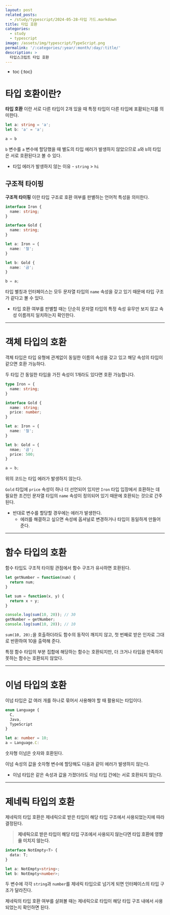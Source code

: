 ```yaml
---
layout: post
related_posts:
  - /study/typescript/2024-05-28-타입 가드.markdown
title: 타입 호환
categories:
  - study
  - typescript
image: /assets/img/typescript/TypeScript.png
permalink: '/:categories/:year/:month/:day/:title/'
description: >
  타입스크립트 타입 호환
---
```


* toc
{:toc}

# 타입 호환이란?

**타입 호환** 이란 서로 다른 타입이 2개 있을 때 특정 타입이 다른 타입에 포홤되는지를 의미한다.

```ts
let a: string = 'a';
let b: 'a' = 'a';

a = b
```

`b` 변수를 `a` 변수에 할당했을 때 별도의 타입 에러가 발생하지 않았으므로 `a`와 `b`의 타입은 서로 호환된다고 볼 수 있다.

- 타입 에러가 발생하지 않는 이유 - `string` > `hi` 

## 구조적 타이핑

**구조적 타이핑** 이란 타입 구조로 호환 여부를 판별하는 언어적 특성을 의미한다.

```ts
interface Iron {
  name: string;
}

interface Gold {
  name: string;
}

let a: Iron = {
  name: '철';
}

let b: Gold {
  name: '금';
}

b = a;
```

타입 별칭과 인터페이스는 모두 문자열 타입의 `name` 속성을 갖고 있기 때문에 타입 구조가 같다고 볼 수 있다. 

- 타입 호환 여부를 판별할 때는 단순히 문자열 타입의 특정 속성 유무만 보지 않고 속성 이름까지 일치하는지 확인한다.

---
# 객체 타입의 호환

객체 타입은 타입 유형에 관계없이 동일한 이름의 속성을 갖고 있고 해당 속성의 타입이 같으면 호환 가능하다.

두 타입 간 동일한 타입을 가진 속성이 1개라도 있다면 호환 가능합니다.

```ts
type Iron = {
  name: string;
}

interface Gold {
  name: string;
  price: number;
}

let a: Iron = {
  name: '철';
}

let b: Gold = {
  nmae; '금';
  price: 500;
}

a = b;
```

위의 코드는 타입 에러가 발생하지 않는다. 

`Gold` 타입에 `price` 속성이 하나 더 선언되어 있지만 `Iron` 타입 입장에서 호환하는 데 필요한 조건인 문자열 타입의 `name` 속성이 정의되어 있기 때문에 호환되는 것으로 간주된다.

- 반대로 변수를 할당할 경우에는 에러가 발생한다.
	- 에러를 해결하고 싶으면 속성에 옵셔널로 변경하거나 타입이 동일하게 만들어준다.

---
# 함수 타입의 호환

함수 타입도 구조적 타이핑 관점에서 함수 구조가 유사하면 호환된다.

```ts
let getNumber = function(num) {
  return num;
}

let sum = function(x, y) {
  return x + y;
}

console.log(sum(10, 20)); // 30
getNumber = getNumber;
console.log(sum(10, 20)); // 10
```

`sum(10, 20);`을 호출하더라도 함수의 동작이 깨지지 않고, 첫 번째로 받은 인자로 그대로 반환하여 10을 출력해 준다.

특정 함수 타입의 부분 집합에 해당하는 함수는 호환되지만, 더 크거나 타입을 만족하지 못하는 함수는 호환되지 않았다.

---
# 이넘 타입의 호환

이넘 타입은 값 여러 개를 하나로 묶어서 사용해야 할 때 활용되는 타입이다.

```ts
enum Language {
  C,
  Java,
  TypeScript
}

let a: number = 10;
a = Language.C:
```

숫자형 이넘은 숫자와 호환된다.

이넘 속성의 값을 숫자형 변수에 할당해도 다음과 같이 에러가 발생하지 않는다.

- 이넘 타입은 같은 속성과 값을 가졌더라도 이넘 타입 간에는 서로 호환되지 않는다.

---
# 제네릭 타입의 호환

제네릭의 타입 호환은 제네릭으로 받은 타입이 해당 타입 구조에서  사용되었는지에 따라 결정된다.

> **제네릭으로 받은 타입이 해당 타입 구조에서 사용되지 않는다면 타입 호환에 영향을 미치지 않는다.**

```ts
interface NotEmpty<T> {
  data: T;
}

let a: NotEmpty<string>;
let b: NotEmpty<number>;
```

두 변수에 각각 `string`과 `number`를 제네릭 타입으로 넘기게 되면 인터페이스의 타입 구조가 달라진다.

제네릭의 타입 호환 여부를 살펴볼 때는 제네릭으로 타입이 해당 타입 구조 내에서 사용되었는지 확인하면 된다. 